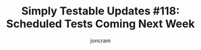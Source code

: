 ---
title: "Simply Testable Updates #118: Scheduled Tests Coming Next Week"
author: joncram
newsletter_meta:
    issue_number: 118th
    url: https://us5.campaign-archive1.com/?u=ac75e33d993d2b502e333ddd0&amp;id=28e3d4322b
    highlights:
      - <a href="https://us5.campaign-archive1.com/?u=ac75e33d993d2b502e333ddd0&amp;id=28e3d4322b#scheduled-test-development-update">Scheduled Tests Coming Next Week</a>
    closing_sentence: Expect the next newsletter in a week from now on 1 April 2015
---